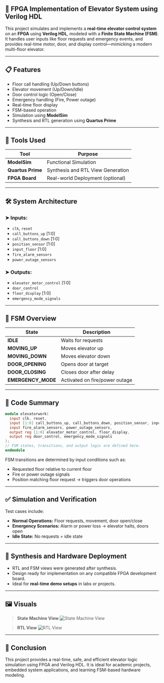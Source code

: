 

## 🚀 FPGA Implementation of Elevator System using Verilog HDL

This project simulates and implements a **real-time elevator control system** on an **FPGA** using **Verilog HDL**, modeled with a **Finite State Machine (FSM)**. It handles user inputs like floor requests and emergency events, and provides real-time motor, door, and display control—mimicking a modern multi-floor elevator.

---

## 📋 Features

* Floor call handling (Up/Down buttons)
* Elevator movement (Up/Down/Idle)
* Door control logic (Open/Close)
* Emergency handling (Fire, Power outage)
* Real-time floor display
* FSM-based operation
* Simulation using **ModelSim**
* Synthesis and RTL generation using **Quartus Prime**

---

## 📂 Tools Used

| Tool              | Purpose                           |
| ----------------- | --------------------------------- |
| **ModelSim**      | Functional Simulation             |
| **Quartus Prime** | Synthesis and RTL View Generation |
| **FPGA Board**    | Real-world Deployment (optional)  |

---

## 🛠️ System Architecture

### ➤ Inputs:

* `clk`, `reset`
* `call_buttons_up` \[1:0]
* `call_buttons_down` \[1:0]
* `position_sensor` \[1:0]
* `input_floor` \[1:0]
* `fire_alarm_sensors`
* `power_outage_sensors`

### ➤ Outputs:

* `elevator_motor_control` \[1:0]
* `door_control`
* `floor_display` \[1:0]
* `emergency_mode_signals`

---

## 🔄 FSM Overview

| State               | Description                    |
| ------------------- | ------------------------------ |
| **IDLE**            | Waits for requests             |
| **MOVING\_UP**      | Moves elevator up              |
| **MOVING\_DOWN**    | Moves elevator down            |
| **DOOR\_OPENING**   | Opens door at target           |
| **DOOR\_CLOSING**   | Closes door after delay        |
| **EMERGENCY\_MODE** | Activated on fire/power outage |

---

## 📄 Code Summary

```verilog
module elevatorwork(
  input clk, reset,
  input [1:0] call_buttons_up, call_buttons_down, position_sensor, input_floor,
  input fire_alarm_sensors, power_outage_sensors,
  output reg [1:0] elevator_motor_control, floor_display,
  output reg door_control, emergency_mode_signals
);
// FSM states, transitions, and output logic are defined here.
endmodule
```

FSM transitions are determined by input conditions such as:

* Requested floor relative to current floor
* Fire or power outage signals
* Position matching floor request → triggers door operations

---

## ✅ Simulation and Verification

Test cases include:

* **Normal Operations:** Floor requests, movement, door open/close
* **Emergency Scenarios:** Alarm or power loss → elevator halts, doors open
* **Idle State:** No requests = idle state

---

## 🧠 Synthesis and Hardware Deployment

* RTL and FSM views were generated after synthesis.
* Design ready for implementation on any compatible FPGA development board.
* Ideal for **real-time demo setups** in labs or projects.

---

## 🖼️ Visuals

> **State Machine View**
> ![State Machine View](images/state_machine.png)

> **RTL View**
> ![RTL View](images/rtl_view.png)


---

## 📌 Conclusion

This project provides a real-time, safe, and efficient elevator logic simulation using FPGA and Verilog HDL. It is ideal for academic projects, embedded system applications, and learning FSM-based hardware modeling.


